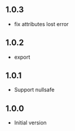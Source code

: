## 1.0.3

- fix attributes lost error

## 1.0.2

- export

## 1.0.1

- Support nullsafe

## 1.0.0

- Initial version
